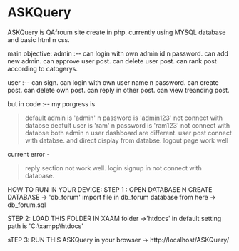 # ASKQuery
ASKQuery is QAfroum site create in php. currently using MYSQL database and basic html n css.

 main objective:
admin :-- 
can login with own admin id n password.
can add new admin.
can approve user post.
can delete user post.
can rank post according to catogerys.

user :--
can sign.
can login with own user name n password.
can create post.
can delete own post.
can reply in other post.
can view treanding  post.



but in code :-- my porgress is 

 > default admin is 'admin' n password is 'admin123' not connect with databse
> deafult user is 'ram' n password is 'ram123'  not connect with databse
> both admin n user dashboard are different.
> user post connect with databse. and  direct display from databse.
> logout page work well


 current error - 
 > reply section not work well.
 > login signup in not connect with database.
 
 













HOW TO RUN IN YOUR DEVICE: 
STEP 1 :
OPEN DATABASE N  CREATE DATABASE  -> 'db_forum'
import file in db_forum database from here ->  db_forum.sql 

STEP 2:
LOAD THIS FOLDER IN XAAM folder   ->'htdocs' in  default setting  path is 'C:\xampp\htdocs'

sTEP 3:
 RUN THIS ASKQuery in your browser  -> http://localhost/ASKQuery/

